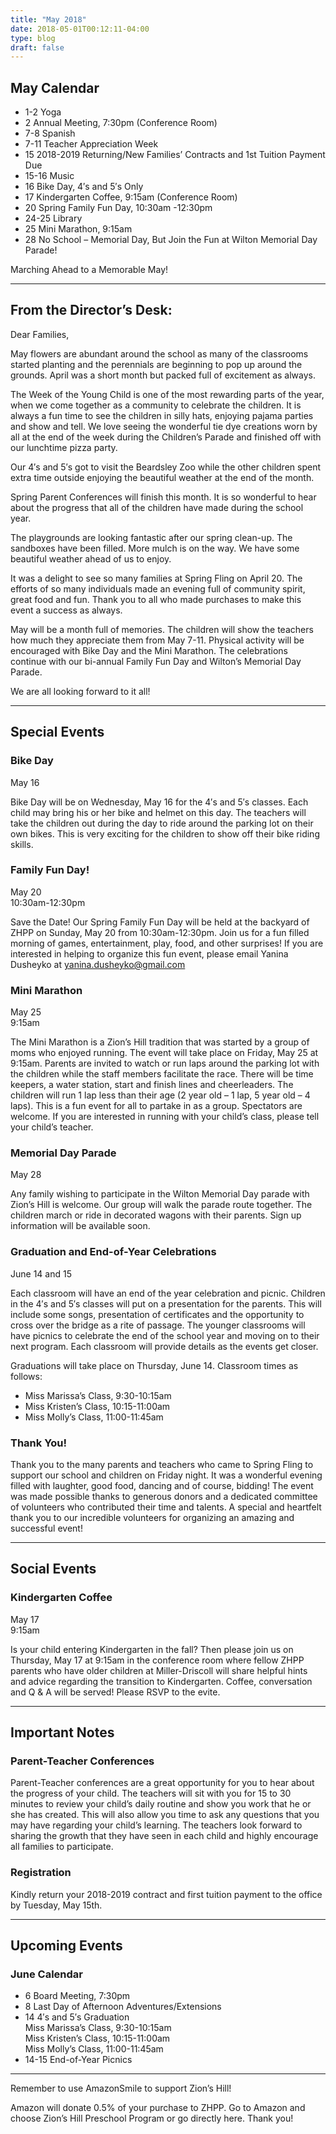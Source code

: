 ```yaml
---
title: "May 2018"
date: 2018-05-01T00:12:11-04:00
type: blog
draft: false
---
```


## May Calendar

* 1-2 Yoga
* 2 Annual Meeting, 7:30pm (Conference Room)
* 7-8 Spanish
* 7-11 Teacher Appreciation Week
* 15 2018-2019 Returning/New Families’ Contracts and 1st Tuition Payment Due
* 15-16 Music
* 16 Bike Day, 4′s and 5′s Only
* 17 Kindergarten Coffee, 9:15am (Conference Room)
* 20 Spring Family Fun Day, 10:30am -12:30pm
* 24-25 Library
* 25 Mini Marathon, 9:15am
* 28 No School – Memorial Day, But Join the Fun at Wilton Memorial Day Parade!

Marching Ahead to a Memorable May!

---

## From the Director’s Desk:

Dear Families,

May flowers are abundant around the school as many of the classrooms started planting and the perennials are beginning to pop up around the grounds. April was a short month but packed full of excitement as always.

The Week of the Young Child is one of the most rewarding parts of the year, when we come together as a community to celebrate the children. It is always a fun time to see the children in silly hats, enjoying pajama parties and show and tell. We love seeing the wonderful tie dye creations worn by all at the end of the week during the Children’s Parade and finished off with our lunchtime pizza party.

Our 4′s and 5′s got to visit the Beardsley Zoo while the other children spent extra time outside enjoying the beautiful weather at the end of the month.

Spring Parent Conferences will finish this month. It is so wonderful to hear about the progress that all of the children have made during the school year.

The playgrounds are looking fantastic after our spring clean-up. The sandboxes have been filled. More mulch is on the way. We have some beautiful weather ahead of us to enjoy.

It was a delight to see so many families at Spring Fling on April 20. The efforts of so many individuals made an evening full of community spirit, great food and fun. Thank you to all who made purchases to make this event a success as always.

May will be a month full of memories. The children will show the teachers how much they appreciate them from May 7-11. Physical activity will be encouraged with Bike Day and the Mini Marathon. The celebrations continue with our bi-annual Family Fun Day and Wilton’s Memorial Day Parade.

We are all looking forward to it all!

---

## Special Events

### Bike Day

May 16

Bike Day will be on Wednesday, May 16 for the 4′s and 5′s classes. Each child may bring his or her bike and helmet on this day. The teachers will take the children out during the day to ride around the parking lot on their own bikes. This is very exciting for the children to show off their bike riding skills.

### Family Fun Day!

May 20  
10:30am-12:30pm

Save the Date! Our Spring Family Fun Day will be held at the backyard of ZHPP on Sunday, May 20 from 10:30am-12:30pm. Join us for a fun filled morning of games, entertainment, play, food, and other surprises! If you are interested in helping to organize this fun event, please email Yanina Dusheyko at yanina.dusheyko@gmail.com

### Mini Marathon

May 25  
9:15am

The Mini Marathon is a Zion’s Hill tradition that was started by a group of moms who enjoyed running. The event will take place on Friday, May 25 at 9:15am. Parents are invited to watch or run laps around the parking lot with the children while the staff members facilitate the race. There will be time keepers, a water station, start and finish lines and cheerleaders. The children will run 1 lap less than their age (2 year old – 1 lap, 5 year old – 4 laps). This is a fun event for all to partake in as a group. Spectators are welcome. If you are interested in running with your child’s class, please tell your child’s teacher.

### Memorial Day Parade

May 28

Any family wishing to participate in the Wilton Memorial Day parade with Zion’s Hill is welcome. Our group will walk the parade route together. The children march or ride in decorated wagons with their parents. Sign up information will be available soon.

### Graduation and End-of-Year Celebrations

June 14 and 15

Each classroom will have an end of the year celebration and picnic. Children in the 4′s and 5′s classes will put on a presentation for the parents. This will include some songs, presentation of certificates and the opportunity to cross over the bridge as a rite of passage. The younger classrooms will have picnics to celebrate the end of the school year and moving on to their next program. Each classroom will provide details as the events get closer.

Graduations will take place on Thursday, June 14. Classroom times as follows:

* Miss Marissa’s Class, 9:30-10:15am
* Miss Kristen’s Class, 10:15-11:00am
* Miss Molly’s Class, 11:00-11:45am
‌
### Thank You!

Thank you to the many parents and teachers who came to Spring Fling to support our school and children on Friday night. It was a wonderful evening filled with laughter, good food, dancing and of course, bidding! The event was made possible thanks to generous donors and a dedicated committee of volunteers who contributed their time and talents. A special and heartfelt thank you to our incredible volunteers for organizing an amazing and successful event!

---

## Social Events

### Kindergarten Coffee

May 17  
9:15am

Is your child entering Kindergarten in the fall? Then please join us on Thursday, May 17 at 9:15am in the conference room where fellow ZHPP parents who have older children at Miller-Driscoll will share helpful hints and advice regarding the transition to Kindergarten. Coffee, conversation and Q & A will be served! Please RSVP to the evite.

---

## Important Notes

### Parent-Teacher Conferences

Parent-Teacher conferences are a great opportunity for you to hear about the progress of your child. The teachers will sit with you for 15 to 30 minutes to review your child’s daily routine and show you work that he or she has created. This will also allow you time to ask any questions that you may have regarding your child’s learning. The teachers look forward to sharing the growth that they have seen in each child and highly encourage all families to participate.

### Registration

Kindly return your 2018-2019 contract and first tuition payment to the office by Tuesday, May 15th.

---

## Upcoming Events

### June Calendar

* 6 Board Meeting, 7:30pm
* 8 Last Day of Afternoon Adventures/Extensions
* 14 4′s and 5′s Graduation  
  Miss Marissa’s Class, 9:30-10:15am  
  Miss Kristen’s Class, 10:15-11:00am  
  Miss Molly’s Class, 11:00-11:45am
* 14-15 End-of-Year Picnics

---

Remember to use AmazonSmile to support Zion’s Hill!

Amazon will donate 0.5% of your purchase to ZHPP. Go to Amazon and choose Zion’s Hill Preschool Program or go directly here. Thank you!
